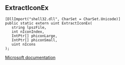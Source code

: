 ## ExtractIconEx

```
[DllImport("shell32.dll", CharSet = CharSet.Unicode)]
public static extern uint ExtractIconEx(
   string lpszFile,
   int nIconIndex,
   IntPtr[] phiconLarge,
   IntPtr[] phiconSmall,
   uint nIcons
);
```

[Microsoft documentation](https://docs.microsoft.com/en-us/windows/win32/api/shellapi/nf-shellapi-extracticonex)
